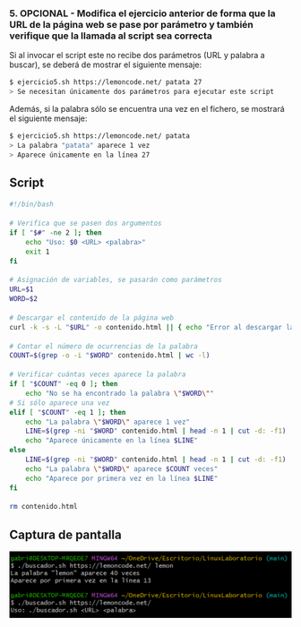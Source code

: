 ### 5. OPCIONAL - Modifica el ejercicio anterior de forma que la URL de la página web se pase por parámetro y también verifique que la llamada al script sea correcta

Si al invocar el script este no recibe dos parámetros (URL y palabra a buscar), se deberá de mostrar el siguiente mensaje:

```bash
$ ejercicio5.sh https://lemoncode.net/ patata 27
> Se necesitan únicamente dos parámetros para ejecutar este script
```

Además, si la palabra sólo se encuentra una vez en el fichero, se mostrará el siguiente mensaje:

```bash
$ ejercicio5.sh https://lemoncode.net/ patata
> La palabra "patata" aparece 1 vez
> Aparece únicamente en la línea 27
```

## Script

```bash
#!/bin/bash

# Verifica que se pasen dos argumentos
if [ "$#" -ne 2 ]; then
    echo "Uso: $0 <URL> <palabra>"
    exit 1
fi

# Asignación de variables, se pasarán como parámetros
URL=$1
WORD=$2

# Descargar el contenido de la página web
curl -k -s -L "$URL" -o contenido.html || { echo "Error al descargar la página."; exit 1; }

# Contar el número de ocurrencias de la palabra
COUNT=$(grep -o -i "$WORD" contenido.html | wc -l)

# Verificar cuántas veces aparece la palabra
if [ "$COUNT" -eq 0 ]; then
    echo "No se ha encontrado la palabra \"$WORD\""
# Si sólo aparece una vez
elif [ "$COUNT" -eq 1 ]; then
    echo "La palabra \"$WORD\" aparece 1 vez"
    LINE=$(grep -ni "$WORD" contenido.html | head -n 1 | cut -d: -f1)
    echo "Aparece únicamente en la línea $LINE"
else
    LINE=$(grep -ni "$WORD" contenido.html | head -n 1 | cut -d: -f1)
    echo "La palabra \"$WORD\" aparece $COUNT veces"
    echo "Aparece por primera vez en la línea $LINE"
fi

rm contenido.html
```

## Captura de pantalla

![Captura de pantalla de la terminal](images/ejercicio_5.png)
